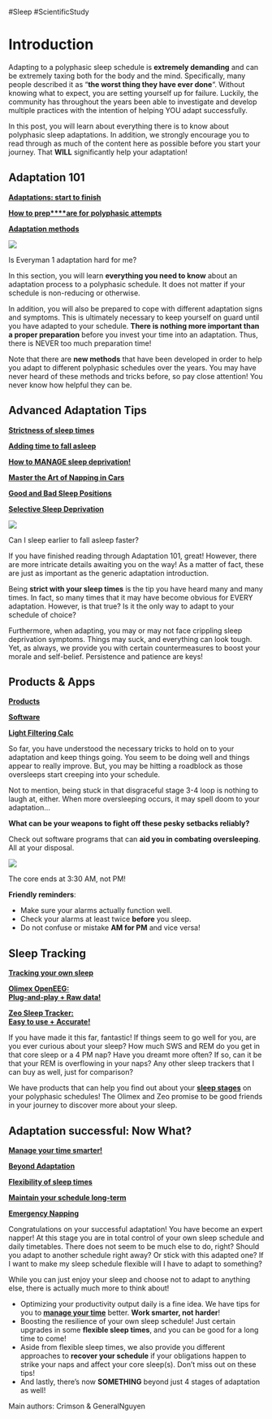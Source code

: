 #Sleep #ScientificStudy 
# Introduction

Adapting to a polyphasic sleep schedule is **extremely demanding** and can be extremely taxing both for the body and the mind. Specifically, many people described it as “**the worst thing they have ever done**“. Without knowing what to expect, you are setting yourself up for failure. Luckily, the community has throughout the years been able to investigate and develop multiple practices with the intention of helping YOU adapt successfully.

In this post, you will learn about everything there is to know about polyphasic sleep adaptations. In addition, we strongly encourage you to read through as much of the content here as possible before you start your journey. That **WILL** significantly help your adaptation!

## Adaptation 101

[**Adaptations: start to finish**](https://www.polyphasic.net/adaptation/)

[**How to p****re****p****are for** **polyphasic attempts**](https://www.polyphasic.net/methods-to-prepare-for-adaptations/)

[**Adaptation methods**](https://www.polyphasic.net/adaptation/adaptation-methods/)

[![](https://www.polyphasic.net/wp-content/uploads/2021/04/E1-hard.png)](https://www.polyphasic.net/e1-hard/)

Is Everyman 1 adaptation hard for me?

In this section, you will learn **everything you need to know** about an adaptation process to a polyphasic schedule. It does not matter if your schedule is non-reducing or otherwise. 

In addition, you will also be prepared to cope with different adaptation signs and symptoms. This is ultimately necessary to keep yourself on guard until you have adapted to your schedule. **There is nothing more important than a proper preparation** before you invest your time into an adaptation. Thus, there is NEVER too much preparation time!

Note that there are **new methods** that have been developed in order to help you adapt to different polyphasic schedules over the years. You may have never heard of these methods and tricks before, so pay close attention! You never know how helpful they can be. 

## Advanced Adaptation Tips

[**Strictness of sleep times**](https://www.polyphasic.net/adaptation/strictness-of-sleep-times/)

[**Adding time to fall asleep**](https://www.polyphasic.net/accounting-for-the-time-to-fall-asleep/)

[**How to MANAGE sleep deprivation!**](https://www.polyphasic.net/adaptation/managing-sleep-deprivation/)

[**Master the Art of Napping in Cars**](https://www.polyphasic.net/blog/car-naps/)

[**Good and Bad Sleep Positions**](https://www.polyphasic.net/sleep-position/)

[**Selective Sleep Deprivation**](https://www.polyphasic.net/selective-sleep-deprivation/)

[![](https://www.polyphasic.net/wp-content/uploads/2021/04/Close-eyes-before-sleep-times.png)](https://www.polyphasic.net/close-eyes-before-sleep-times/)

Can I sleep earlier to fall asleep faster?

If you have finished reading through Adaptation 101, great! However, there are more intricate details awaiting you on the way! As a matter of fact, these are just as important as the generic adaptation introduction. 

Being **strict with your sleep times** is the tip you have heard many and many times. In fact, so many times that it may have become obvious for EVERY adaptation. However, is that true? Is it the only way to adapt to your schedule of choice?

Furthermore, when adapting, you may or may not face crippling sleep deprivation symptoms. Things may suck, and everything can look tough. Yet, as always, we provide you with certain countermeasures to boost your morale and self-belief. Persistence and patience are keys!

## Products & Apps

[**Products**](https://www.polyphasic.net/adaptation/products/)

[**Software**](https://www.polyphasic.net/adaptation/software/)

[**Light Filtering Calc**](https://www.polyphasic.net/ultimate-light-filter-calculator/)

So far, you have understood the necessary tricks to hold on to your adaptation and keep things going. You seem to be doing well and things appear to really improve. But, you may be hitting a roadblock as those oversleeps start creeping into your schedule.

Not to mention, being stuck in that disgraceful stage 3-4 loop is nothing to laugh at, either. When more oversleeping occurs, it may spell doom to your adaptation…

**What can be your weapons to fight off these pesky setbacks reliably?**

Check out software programs that can **aid you in combating oversleeping**. All at your disposal. 

[![](https://www.polyphasic.net/wp-content/uploads/2021/04/alarm.png)](https://www.polyphasic.net/alarm/)

The core ends at 3:30 AM, not PM!

**Friendly reminders**:

- Make sure your alarms actually function well. 
- Check your alarms at least twice **before** you sleep.
- Do not confuse or mistake **AM for PM** and vice versa!

## Sleep Tracking

[**Tracking your own sleep**](https://www.polyphasic.net/sleep-tracking/sleep-tracking/)

[**Olimex OpenEEG:**](https://www.polyphasic.net/sleep-tracking/olimex-openeeg/)  
[**Plug-and-play + Raw data!**](https://www.polyphasic.net/sleep-tracking/olimex-openeeg/)

[**Zeo Sleep Tracker:**](https://www.polyphasic.net/sleep-tracking/zeo-sleep-tracking/)  
[**Easy to use + Accurate!**](https://www.polyphasic.net/sleep-tracking/zeo-sleep-tracking/)

If you have made it this far, fantastic! If things seem to go well for you, are you ever curious about your sleep? How much SWS and REM do you get in that core sleep or a 4 PM nap? Have you dreamt more often? If so, can it be that your REM is overflowing in your naps? Any other sleep trackers that I can buy as well, just for comparison?

We have products that can help you find out about your [**sleep stages**](https://www.polyphasic.net/sleep-mechanics/) on your polyphasic schedules! The Olimex and Zeo promise to be good friends in your journey to discover more about your sleep. 

## Adaptation successful: Now What?

[**Manage your time smarter!**](https://www.polyphasic.net/blog/the-eisenhower-matrix-a-motivation-booster-for-polyphasic-sleep/)

[**Beyond Adaptation**](https://www.polyphasic.net/is-polyphasic-sleep-natural/)

[**Flexibility of sleep times**](https://www.polyphasic.net/flexible-sleep-timing/)

[**Maintain your schedule long-term**](https://www.polyphasic.net/blog/maintaining-polyphasic-schedules-after-adaptation-phase/)

[**Emergency Napping**](https://polyphasic.net/blog/appetitive-napping/)

Congratulations on your successful adaptation! You have become an expert napper! At this stage you are in total control of your own sleep schedule and daily timetables. There does not seem to be much else to do, right? Should you adapt to another schedule right away? Or stick with this adapted one? If I want to make my sleep schedule flexible will I have to adapt to something?

While you can just enjoy your sleep and choose not to adapt to anything else, there is actually much more to think about! 

- Optimizing your productivity output daily is a fine idea. We have tips for you to **[manage your time](https://www.polyphasic.net/productivity/)** better. **Work smarter, not harder**! 
- Boosting the resilience of your own sleep schedule! Just certain upgrades in some **flexible sleep times**, and you can be good for a long time to come!
- Aside from flexible sleep times, we also provide you different approaches to **recover your schedule** if your obligations happen to strike your naps and affect your core sleep(s). Don’t miss out on these tips!
- And lastly, there’s now **SOMETHING** beyond just 4 stages of adaptation as well! 

Main authors: Crimson & GeneralNguyen